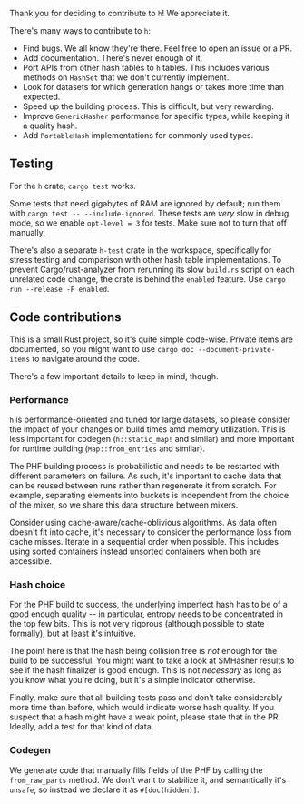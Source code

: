 Thank you for deciding to contribute to `h`! We appreciate it.

There's many ways to contribute to `h`:

- Find bugs. We all know they're there. Feel free to open an issue or a PR.
- Add documentation. There's never enough of it.
- Port APIs from other hash tables to `h` tables. This includes various methods on `HashSet` that we don't currently implement.
- Look for datasets for which generation hangs or takes more time than expected.
- Speed up the building process. This is difficult, but very rewarding.
- Improve `GenericHasher` performance for specific types, while keeping it a quality hash.
- Add `PortableHash` implementations for commonly used types.


## Testing

For the `h` crate, `cargo test` works.

Some tests that need gigabytes of RAM are ignored by default; run them with `cargo test -- --include-ignored`. These tests are *very* slow in debug mode, so we enable `opt-level = 3` for tests. Make sure not to turn that off manually.

There's also a separate `h-test` crate in the workspace, specifically for stress testing and comparison with other hash table implementations. To prevent Cargo/rust-analyzer from rerunning its slow `build.rs` script on each unrelated code change, the crate is behind the `enabled` feature. Use `cargo run --release -F enabled`.


## Code contributions

This is a small Rust project, so it's quite simple code-wise. Private items are documented, so you might want to use `cargo doc --document-private-items` to navigate around the code.

There's a few important details to keep in mind, though.


### Performance

`h` is performance-oriented and tuned for large datasets, so please consider the impact of your changes on build times amd memory utilization. This is less important for codegen (`h::static_map!` and similar) and more important for runtime building (`Map::from_entries` and similar).

The PHF building process is probabilistic and needs to be restarted with different parameters on failure. As such, it's important to cache data that can be reused between runs rather than regenerate it from scratch. For example, separating elements into buckets is independent from the choice of the mixer, so we share this data structure between mixers.

Consider using cache-aware/cache-oblivious algorithms. As data often doesn't fit into cache, it's necessary to consider the performance loss from cache misses. Iterate in a sequential order when possible. This includes using sorted containers instead unsorted containers when both are accessible.


### Hash choice

For the PHF build to success, the underlying imperfect hash has to be of a good enough quality -- in particular, entropy needs to be concentrated in the top few bits. This is not very rigorous (although possible to state formally), but at least it's intuitive.

The point here is that the hash being collision free is *not* enough for the build to be successful. You might want to take a look at SMHasher results to see if the hash finalizer is good enough. This is not *necessary* as long as you know what you're doing, but it's a simple indicator otherwise.

Finally, make sure that all building tests pass and don't take considerably more time than before, which would indicate worse hash quality. If you suspect that a hash might have a weak point, please state that in the PR. Ideally, add a test for that kind of data.


### Codegen

We generate code that manually fills fields of the PHF by calling the `from_raw_parts` method. We don't want to stabilize it, and semantically it's `unsafe`, so instead we declare it as `#[doc(hidden)]`.
